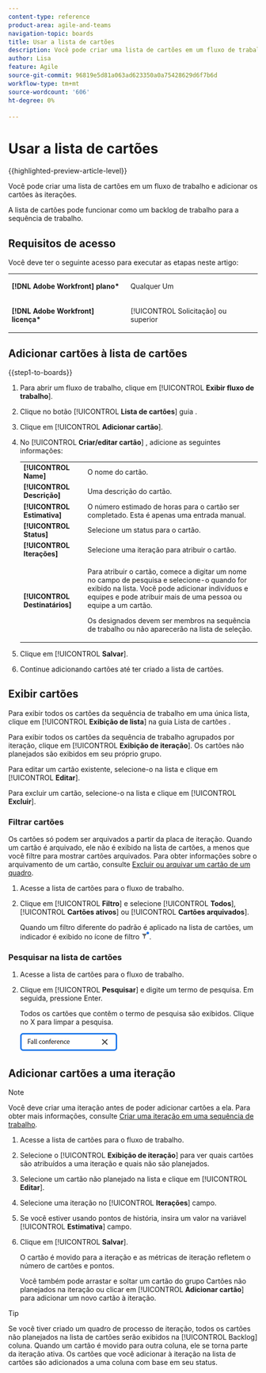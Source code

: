 ```yaml
---
content-type: reference
product-area: agile-and-teams
navigation-topic: boards
title: Usar a lista de cartões
description: Você pode criar uma lista de cartões em um fluxo de trabalho e adicionar os cartões às iterações.
author: Lisa
feature: Agile
source-git-commit: 96819e5d81a063ad623350a0a75428629d6f7b6d
workflow-type: tm+mt
source-wordcount: '606'
ht-degree: 0%

---
```


# Usar a lista de cartões

{{highlighted-preview-article-level}}

Você pode criar uma lista de cartões em um fluxo de trabalho e adicionar os cartões às iterações.

A lista de cartões pode funcionar como um backlog de trabalho para a sequência de trabalho.

## Requisitos de acesso

Você deve ter o seguinte acesso para executar as etapas neste artigo:

<table style="table-layout:auto"> 
 <col> 
 </col> 
 <col> 
 </col> 
 <tbody> 
  <tr> 
   <td role="rowheader"><strong>[!DNL Adobe Workfront] plano*</strong></td> 
   <td> <p>Qualquer Um</p> </td> 
  </tr> 
  <tr> 
   <td role="rowheader"><strong>[!DNL Adobe Workfront] licença*</strong></td> 
   <td> <p>[!UICONTROL Solicitação] ou superior</p> </td> 
  </tr> 
 </tbody> 
</table>

## Adicionar cartões à lista de cartões

{{step1-to-boards}}

1. Para abrir um fluxo de trabalho, clique em [!UICONTROL **Exibir fluxo de trabalho**].
1. Clique no botão [!UICONTROL **Lista de cartões**] guia .
1. Clique em [!UICONTROL **Adicionar cartão**].
1. No [!UICONTROL **Criar/editar cartão**] , adicione as seguintes informações:

   <table style="table-layout:auto"> 
    <tbody> 
     <tr> 
      <td><strong>[!UICONTROL Name]</strong></td> 
      <td>O nome do cartão.</td> 
     </tr> 
     <tr> 
      <td><strong>[!UICONTROL Descrição]</strong></td> 
      <td>Uma descrição do cartão.</td> 
     </tr>
     <tr> 
      <td><strong>[!UICONTROL Estimativa]</strong></td> 
      <td>O número estimado de horas para o cartão ser completado. Esta é apenas uma entrada manual.</td> 
     </tr>
     <tr> 
      <td><strong>[!UICONTROL Status]</strong></td> 
      <td>Selecione um status para o cartão.</td> 
     </tr>
     <tr> 
      <td><strong>[!UICONTROL Iterações]</strong></td> 
      <td>Selecione uma iteração para atribuir o cartão.</td> 
     </tr>
     <tr> 
      <td><strong>[!UICONTROL Destinatários]</strong></td> 
      <td><p>Para atribuir o cartão, comece a digitar um nome no campo de pesquisa e selecione-o quando for exibido na lista. Você pode adicionar indivíduos e equipes e pode atribuir mais de uma pessoa ou equipe a um cartão.</p><p>Os designados devem ser membros na sequência de trabalho ou não aparecerão na lista de seleção.</p></td> 
     </tr>
    </tbody> 
   </table>

1. Clique em [!UICONTROL **Salvar**].
1. Continue adicionando cartões até ter criado a lista de cartões.

## Exibir cartões

Para exibir todos os cartões da sequência de trabalho em uma única lista, clique em [!UICONTROL **Exibição de lista**] na guia Lista de cartões .

Para exibir todos os cartões da sequência de trabalho agrupados por iteração, clique em [!UICONTROL **Exibição de iteração**]. Os cartões não planejados são exibidos em seu próprio grupo.

Para editar um cartão existente, selecione-o na lista e clique em [!UICONTROL **Editar**].

Para excluir um cartão, selecione-o na lista e clique em [!UICONTROL **Excluir**].

### Filtrar cartões

Os cartões só podem ser arquivados a partir da placa de iteração. Quando um cartão é arquivado, ele não é exibido na lista de cartões, a menos que você filtre para mostrar cartões arquivados. Para obter informações sobre o arquivamento de um cartão, consulte [Excluir ou arquivar um cartão de um quadro](/help/quicksilver/agile/get-started-with-boards/delete-board-items.md).

1. Acesse a lista de cartões para o fluxo de trabalho.
1. Clique em [!UICONTROL **Filtro**] e selecione [!UICONTROL **Todos**], [!UICONTROL **Cartões ativos**] ou [!UICONTROL **Cartões arquivados**].

   Quando um filtro diferente do padrão é aplicado na lista de cartões, um indicador é exibido no ícone de filtro ![Filtro aplicado](assets/boards-filterapplied-30x30.png).

### Pesquisar na lista de cartões

1. Acesse a lista de cartões para o fluxo de trabalho.
1. Clique em [!UICONTROL **Pesquisar**] e digite um termo de pesquisa. Em seguida, pressione Enter.

   Todos os cartões que contêm o termo de pesquisa são exibidos.
Clique no X para limpar a pesquisa.

   ![Pesquisar por cartões em um quadro](assets/boards-searchbox.png)

## Adicionar cartões a uma iteração

>[!NOTE]
>
>Você deve criar uma iteração antes de poder adicionar cartões a ela. Para obter mais informações, consulte [Criar uma iteração em uma sequência de trabalho](/help/quicksilver/agile/use-boards-agile-planning-tools/create-an-iteration-in-workstream.md).

1. Acesse a lista de cartões para o fluxo de trabalho.
1. Selecione o [!UICONTROL **Exibição de iteração**] para ver quais cartões são atribuídos a uma iteração e quais não são planejados.
1. Selecione um cartão não planejado na lista e clique em [!UICONTROL **Editar**].
1. Selecione uma iteração no [!UICONTROL **Iterações**] campo.
1. Se você estiver usando pontos de história, insira um valor na variável [!UICONTROL **Estimativa**] campo.
1. Clique em [!UICONTROL **Salvar**].

   O cartão é movido para a iteração e as métricas de iteração refletem o número de cartões e pontos.

   Você também pode arrastar e soltar um cartão do grupo Cartões não planejados na iteração ou clicar em [!UICONTROL **Adicionar cartão**] para adicionar um novo cartão à iteração.

>[!TIP]
>
>Se você tiver criado um quadro de processo de iteração, todos os cartões não planejados na lista de cartões serão exibidos na [!UICONTROL Backlog] coluna. Quando um cartão é movido para outra coluna, ele se torna parte da iteração ativa. Os cartões que você adicionar à iteração na lista de cartões são adicionados a uma coluna com base em seu status.


